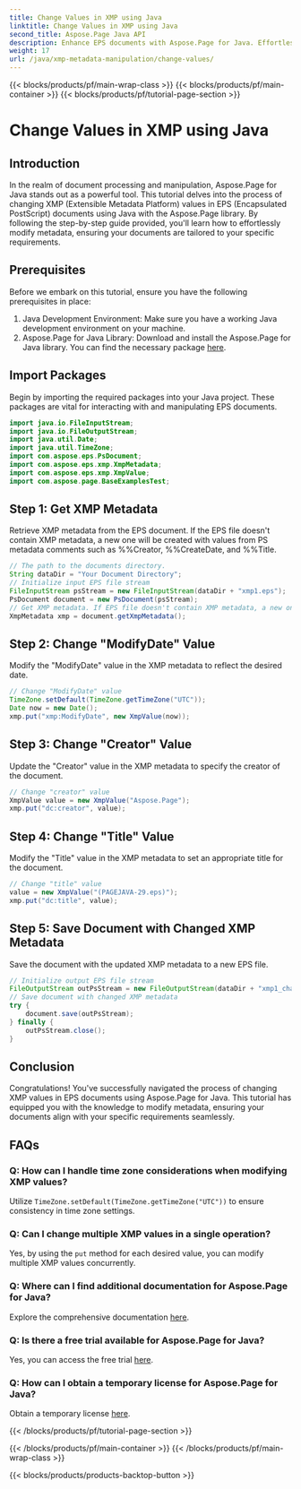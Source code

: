 ```yaml
---
title: Change Values in XMP using Java
linktitle: Change Values in XMP using Java
second_title: Aspose.Page Java API
description: Enhance EPS documents with Aspose.Page for Java. Effortlessly modify XMP metadata for tailored and professional content. #JavaDevelopment
weight: 17
url: /java/xmp-metadata-manipulation/change-values/
---
```


{{< blocks/products/pf/main-wrap-class >}}
{{< blocks/products/pf/main-container >}}
{{< blocks/products/pf/tutorial-page-section >}}

# Change Values in XMP using Java

## Introduction
In the realm of document processing and manipulation, Aspose.Page for Java stands out as a powerful tool. This tutorial delves into the process of changing XMP (Extensible Metadata Platform) values in EPS (Encapsulated PostScript) documents using Java with the Aspose.Page library. By following the step-by-step guide provided, you'll learn how to effortlessly modify metadata, ensuring your documents are tailored to your specific requirements.
## Prerequisites
Before we embark on this tutorial, ensure you have the following prerequisites in place:
1. Java Development Environment: Make sure you have a working Java development environment on your machine.
2. Aspose.Page for Java Library: Download and install the Aspose.Page for Java library. You can find the necessary package [here](https://releases.aspose.com/page/java/).
## Import Packages
Begin by importing the required packages into your Java project. These packages are vital for interacting with and manipulating EPS documents.
```java
import java.io.FileInputStream;
import java.io.FileOutputStream;
import java.util.Date;
import java.util.TimeZone;
import com.aspose.eps.PsDocument;
import com.aspose.eps.xmp.XmpMetadata;
import com.aspose.eps.xmp.XmpValue;
import com.aspose.page.BaseExamplesTest;
```
## Step 1: Get XMP Metadata
Retrieve XMP metadata from the EPS document. If the EPS file doesn't contain XMP metadata, a new one will be created with values from PS metadata comments such as %%Creator, %%CreateDate, and %%Title.
```java
// The path to the documents directory.
String dataDir = "Your Document Directory";
// Initialize input EPS file stream
FileInputStream psStream = new FileInputStream(dataDir + "xmp1.eps");
PsDocument document = new PsDocument(psStream);
// Get XMP metadata. If EPS file doesn't contain XMP metadata, a new one is created with values from PS metadata comments
XmpMetadata xmp = document.getXmpMetadata();
```
## Step 2: Change "ModifyDate" Value
Modify the "ModifyDate" value in the XMP metadata to reflect the desired date.
```java
// Change "ModifyDate" value
TimeZone.setDefault(TimeZone.getTimeZone("UTC"));
Date now = new Date();
xmp.put("xmp:ModifyDate", new XmpValue(now));
```
## Step 3: Change "Creator" Value
Update the "Creator" value in the XMP metadata to specify the creator of the document.
```java
// Change "creator" value
XmpValue value = new XmpValue("Aspose.Page");
xmp.put("dc:creator", value);
```
## Step 4: Change "Title" Value
Modify the "Title" value in the XMP metadata to set an appropriate title for the document.
```java
// Change "title" value
value = new XmpValue("(PAGEJAVA-29.eps)");
xmp.put("dc:title", value);
```
## Step 5: Save Document with Changed XMP Metadata
Save the document with the updated XMP metadata to a new EPS file.
```java
// Initialize output EPS file stream
FileOutputStream outPsStream = new FileOutputStream(dataDir + "xmp1_changed.eps");
// Save document with changed XMP metadata
try {
    document.save(outPsStream);
} finally {
    outPsStream.close();
}
```
## Conclusion
Congratulations! You've successfully navigated the process of changing XMP values in EPS documents using Aspose.Page for Java. This tutorial has equipped you with the knowledge to modify metadata, ensuring your documents align with your specific requirements seamlessly.
## FAQs
### Q: How can I handle time zone considerations when modifying XMP values?
Utilize `TimeZone.setDefault(TimeZone.getTimeZone("UTC"))` to ensure consistency in time zone settings.
### Q: Can I change multiple XMP values in a single operation?
Yes, by using the `put` method for each desired value, you can modify multiple XMP values concurrently.
### Q: Where can I find additional documentation for Aspose.Page for Java?
Explore the comprehensive documentation [here](https://reference.aspose.com/page/java/).
### Q: Is there a free trial available for Aspose.Page for Java?
Yes, you can access the free trial [here](https://releases.aspose.com/).
### Q: How can I obtain a temporary license for Aspose.Page for Java?
Obtain a temporary license [here](https://purchase.aspose.com/temporary-license/).

{{< /blocks/products/pf/tutorial-page-section >}}

{{< /blocks/products/pf/main-container >}}
{{< /blocks/products/pf/main-wrap-class >}}

{{< blocks/products/products-backtop-button >}}
